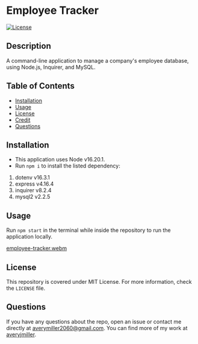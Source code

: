 # Employee Tracker
[![License](https://img.shields.io/badge/License-MIT-yellow.svg)](https://opensource.org/licenses/MIT)

## Description
A command-line application to manage a company's employee database, using Node.js, Inquirer, and MySQL.

## Table of Contents
- [Installation](#installation)
- [Usage](#usage)
- [License](#license)
- [Credit](#credit)
- [Questions](#questions)

## Installation
- This application uses Node v16.20.1.
- Run `npm i` to install the listed dependency:
1. dotenv v16.3.1
2. express v4.16.4
3. inquirer v8.2.4
4. mysql2 v2.2.5

## Usage
Run `npm start` in the terminal while inside the repository to run the application locally.

[employee-tracker.webm](https://github.com/averyjmiller/employee-tracker/assets/54604339/558e4c96-e78c-4422-807a-47e6837c5ebe)

## License
This repository is covered under MIT License. For more information, check the `LICENSE` file.

## Questions
If you have any questions about the repo, open an issue 
or contact me directly at averymiller2060@gmail.com. You can find 
more of my work at [averyjmiller](https://github.com/averyjmiller).

